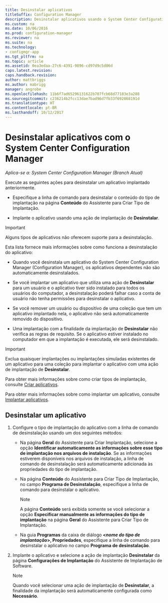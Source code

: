 ```yaml
---
title: Desinstalar aplicativos
titleSuffix: Configuration Manager
description: Desinstalar aplicativos usando o System Center Configuration Manager
ms.custom: na
ms.date: 10/06/2016
ms.prod: configuration-manager
ms.reviewer: na
ms.suite: na
ms.technology:
- configmgr-app
ms.tgt_pltfrm: na
ms.topic: article
ms.assetid: 0ea3edaa-27c6-4391-9896-cd97d9c5d06d
caps.latest.revision: 
caps.handback.revision: 
author: mattbriggs
ms.author: mabrigg
manager: angrobe
ms.openlocfilehash: 11b6f7ad65296131622b707fcb68d77183e3a288
ms.sourcegitcommit: c236214b2fcc13dae7bad96d7fb33f692868191d
ms.translationtype: HT
ms.contentlocale: pt-BR
ms.lasthandoff: 10/12/2017
---
```

# <a name="uninstall-applications-with-system-center-configuration-manager"></a>Desinstalar aplicativos com o System Center Configuration Manager

*Aplica-se a: System Center Configuration Manager (Branch Atual)*


Execute as seguintes ações para desinstalar um aplicativo implantado anteriormente.

-   Especifique a linha de comando para desinstalar o conteúdo do tipo de implantação na página **Conteúdo** do Assistente para Criar Tipo de Implantação.  

-   Implante o aplicativo usando uma ação de implantação de **Desinstalar**.  

> [!IMPORTANT]  
> Alguns tipos de aplicativos não oferecem suporte para a desinstalação.  

 Esta lista fornece mais informações sobre como funciona a desinstalação do aplicativo:  

-   Quando você desinstala um aplicativo do System Center Configuration Manager (Configuration Manager), os aplicativos dependentes não são automaticamente desinstalados.  

-   Se você implantar um aplicativo que utiliza uma ação de **Desinstalar** para um usuário e o aplicativo tiver sido instalado para todos os usuários do computador, a desinstalação poderá falhar caso a conta de usuário não tenha permissões para desinstalar o aplicativo.  

-   Se você remover um usuário ou dispositivo de uma coleção que tem um aplicativo implantado nela, o aplicativo não será automaticamente removido do dispositivo.  

-   Uma implantação com a finalidade da implantação de **Desinstalar** não verifica as regras de requisito. Se o aplicativo estiver instalado no computador em que a implantação é executada, ele será desinstalado.  

> [!IMPORTANT]  
> Exclua quaisquer implantações ou implantações simuladas existentes de um aplicativo para uma coleção para implantar o aplicativo com uma ação de implantação de **Desinstalar**.  

 Para obter mais informações sobre como criar tipos de implantação, consulte [Criar aplicativos](../../apps/deploy-use/create-applications.md).  

 Para obter mais informações sobre como implantar um aplicativo, consulte [Implantar aplicativos](../../apps/deploy-use/deploy-applications.md).  

## <a name="uninstall-an-application"></a>Desinstalar um aplicativo  

1.  Configure o tipo de implantação do aplicativo com a linha de comando de desinstalação usando um dos seguintes métodos:  

    -   Na página **Geral** do Assistente para Criar Implantação, selecione a opção **Identificar automaticamente as informações sobre esse tipo de implantação nos arquivos de instalação**. Se as informações estiverem disponíveis nos arquivos de instalação, a linha de comando de desinstalação será automaticamente adicionada às propriedades do tipo de implantação.  

    -   Na página **Conteúdo** do Assistente para Criar Tipo de Implantação, no campo **Programa de Desinstalação**, especifique a linha de comando para desinstalar o aplicativo.  

        > [!NOTE]  
        >  A página **Conteúdo** será exibida somente se você selecionar a opção **Especificar manualmente as informações do tipo de implantação** na página **Geral** do Assistente para Criar Tipo de Implantação.  

    -   Na guia **Programas** da caixa de diálogo **<*nome do tipo de implantação*>, Propriedades**, especifique a linha de comando para desinstalar o aplicativo no campo **Programa de desinstalação**.  

2.  Implante o aplicativo e selecione a ação de implantação **Desinstalar** da página **Configurações de Implantação** do Assistente de Implantação de Software.  

    > [!NOTE]  
    >  Quando você selecionar uma ação de implantação de **Desinstalar**, a finalidade da implantação será automaticamente configurada como **Necessário**.  
